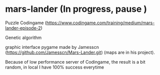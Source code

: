 # mars-lander (In progress, pause )

Puzzle Codingame (https://www.codingame.com/training/medium/mars-lander-episode-2)

Genetic algorithm

graphic interface pygame made by Jamesscn (https://github.com/Jamesscn/Mars-Lander.git) (maps are in his project).

Because of low performance server of Codingame, the result is a bit random, in local I have 100% success everytime
